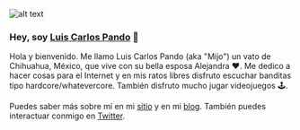 ![alt text](https://luiscarlospando.com/assets/images/avatar.webp "Logo")
### Hey, soy [Luis Carlos Pando](https://luiscarlospando.com) 👋
Hola y bienvenido. Me llamo Luis Carlos Pando (aka "Mijo") un vato de Chihuahua, México, que vive con su bella esposa Alejandra ❤️. Me dedico a hacer cosas para el Internet y en mis ratos libres disfruto escuchar banditas tipo hardcore/whatevercore. También disfruto mucho jugar videojuegos 🕹️. 

Puedes saber más sobre mí en mi [sitio](https://luiscarlospando.com) y en mi [blog](https://blog.luiscarlospando.com). También puedes interactuar conmigo en [Twitter](https://www.twitter.com/mijo).

<!--
**luiscarlospando/luiscarlospando** is a ✨ _special_ ✨ repository because its `README.md` (this file) appears on your GitHub profile.

Here are some ideas to get you started:

- 🔭 I’m currently working on ...
- 🌱 I’m currently learning ...
- 👯 I’m looking to collaborate on ...
- 🤔 I’m looking for help with ...
- 💬 Ask me about ...
- 📫 How to reach me: ...
- 😄 Pronouns: ...
- ⚡ Fun fact: ...
-->
